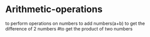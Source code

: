 # Arithmetic-operations
to perform operations on numbers
to add numbers(a+b)
to get the difference of 2 numbers
#to get the product of two numbers
